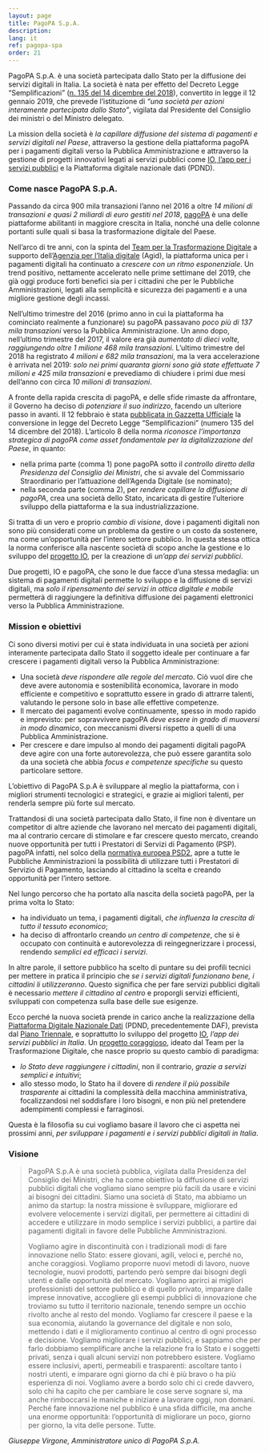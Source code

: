 ```yaml
---
layout: page
title: PagoPA S.p.A.
description: 
lang: it
ref: pagopa-spa
order: 21
---
```


PagoPA S.p.A. è una società partecipata dallo Stato per la diffusione dei servizi digitali in Italia. La società è nata per effetto del Decreto Legge “Semplificazioni” ([n. 135 del 14 dicembre del 2018](https://www.gazzettaufficiale.it/eli/id/2018/12/14/18G00163/sg)), convertito in legge il 12 gennaio 2019, che prevede l’istituzione di _“una società per azioni interamente partecipata dallo Stato”_, vigilata dal Presidente del Consiglio dei ministri o del Ministro delegato. 

La mission della società è *la capillare diffusione del sistema di pagamenti e servizi digitali nel Paese*, attraverso la gestione della piattaforma pagoPA per i pagamenti digitali verso la Pubblica Amministrazione e attraverso la gestione di progetti innovativi legati ai servizi pubblici come [IO, l’app per i servizi pubblici](https://io.italia.it/) e la Piattaforma digitale nazionale dati (PDND).

### Come nasce PagoPA S.p.A.

Passando da circa 900 mila transazioni l’anno nel 2016 a oltre *14 milioni di transazioni e quasi 2 miliardi di euro gestiti nel 2018*, [pagoPA](https://teamdigitale.governo.it/it/projects/pagamenti-digitali.htm) è una delle piattaforme abilitanti in maggiore crescita in Italia, nonché una delle colonne portanti sulle quali si basa la trasformazione digitale del Paese.

Nell’arco di tre anni, con la spinta del [Team per la Trasformazione Digitale](https://teamdigitale.governo.it/) a supporto dell’[Agenzia per l’Italia digitale](https://www.agid.gov.it/) (Agid), la piattaforma unica per i pagamenti digitali ha continuato a *crescere con un ritmo esponenziale*. Un trend positivo, nettamente accelerato nelle prime settimane del 2019, che già oggi produce forti benefici sia per i cittadini che per le Pubbliche Amministrazioni, legati alla semplicità e sicurezza dei pagamenti e a una migliore gestione degli incassi.

Nell’ultimo trimestre del 2016 (primo anno in cui la piattaforma ha cominciato realmente a funzionare) su pagoPA passavano *poco più di 137 mila transazioni* verso la Pubblica Amministrazione. Un anno dopo, nell’ultimo trimestre del 2017, il valore era già *aumentato di dieci volte, raggiungendo oltre 1 milione 468 mila transazioni*. L’ultimo trimestre del 2018 ha registrato *4 milioni e 682 mila transazioni*, ma la vera accelerazione è arrivata nel 2019: *solo nei primi quaranta giorni sono già state effettuate 7 milioni e 425 mila transazioni* e prevediamo di chiudere i primi due mesi dell’anno con circa *10 milioni di transazioni*.

A fronte della rapida crescita di pagoPA, e delle sfide rimaste da affrontare, il Governo ha deciso di *potenziare il suo indirizzo*, facendo un ulteriore passo in avanti. Il 12 febbraio è stata [pubblicata in Gazzetta Ufficiale](http://www.gazzettaufficiale.it/atto/serie_generale/caricaDettaglioAtto/originario?atto.dataPubblicazioneGazzetta=2019-02-12&atto.codiceRedazionale=19A00934&elenco30giorni=true) la conversione in legge del Decreto Legge “Semplificazioni” (numero 135 del 14 dicembre del 2018). L’articolo 8 della norma *riconosce l’importanza strategica di pagoPA come asset fondamentale per la digitalizzazione del Paese*, in quanto:

* nella prima parte (comma 1) pone pagoPA sotto il *controllo diretto della Presidenza del Consiglio dei Ministri*, che si avvale del Commissario Straordinario per l’attuazione dell’Agenda Digitale (se nominato);
* nella seconda parte (comma 2), per *rendere capillare la diffusione di pagoPA*, crea una società dello Stato, incaricata di gestire l’ulteriore sviluppo della piattaforma e la sua industrializzazione.

Si tratta di un vero e proprio *cambio di visione*, dove i pagamenti digitali non sono più considerati come un problema da gestire o un costo da sostenere, ma come un’opportunità per l’intero settore pubblico. In questa stessa ottica la norma conferisce alla nascente società di scopo anche la gestione e lo sviluppo del [progetto IO](https://io.italia.it/), per la creazione di *un’app dei servizi pubblici*.

Due progetti, IO e pagoPA, che sono le due facce d’una stessa medaglia: un sistema di pagamenti digitali permette lo sviluppo e la diffusione di servizi digitali, ma *solo il ripensamento dei servizi in ottica digitale e mobile* permetterà di raggiungere la definitiva diffusione dei pagamenti elettronici verso la Pubblica Amministrazione.

### Mission e obiettivi

Ci sono diversi motivi per cui è stata individuata in una società per azioni interamente partecipata dallo Stato il soggetto ideale per continuare a far crescere i pagamenti digitali verso la Pubblica Amministrazione:

* Una società *deve rispondere alle regole del mercato*. Ciò vuol dire che deve avere autonomia e sostenibilità economica, lavorare in modo efficiente e competitivo e soprattutto essere in grado di attrarre talenti, valutando le persone solo in base alle effettive competenze.
* Il mercato dei pagamenti evolve continuamente, spesso in modo rapido e imprevisto: per sopravvivere pagoPA *deve essere in grado di muoversi in modo dinamico*, con meccanismi diversi rispetto a quelli di una Pubblica Amministrazione.
* Per crescere e dare impulso al mondo dei pagamenti digitali pagoPA deve agire con una forte autorevolezza, che può essere garantita solo da una società che abbia *focus e competenze specifiche* su questo particolare settore.

L’obiettivo di PagoPA S.p.A è sviluppare al meglio la piattaforma, con i migliori strumenti tecnologici e strategici, e grazie ai migliori talenti, per renderla sempre più forte sul mercato.

Trattandosi di una società partecipata dallo Stato, il fine non è diventare un competitor di altre aziende che lavorano nel mercato dei pagamenti digitali, ma al contrario cercare di stimolare e far crescere questo mercato, creando nuove opportunità per tutti i Prestatori di Servizi di Pagamento (PSP). pagoPA infatti, nel solco della [normativa europea PSD2](https://ec.europa.eu/info/law/payment-services-psd-2-directive-eu-2015-2366/law-details_en), apre a tutte le Pubbliche Amministrazioni la possibilità di utilizzare tutti i Prestatori di Servizio di Pagamento, lasciando al cittadino la scelta e creando opportunità per l’intero settore.

Nel lungo percorso che ha portato alla nascita della società pagoPA, per la prima volta lo Stato:

* ha individuato un tema, i pagamenti digitali, *che influenza la crescita di tutto il tessuto economico*;
* ha deciso di affrontarlo creando *un centro di competenze*, che si è occupato con continuità e autorevolezza di reingegnerizzare i processi, rendendo *semplici ed efficaci i servizi*.

In altre parole, il settore pubblico ha scelto di puntare su dei profili tecnici per mettere in pratica il principio che *se i servizi digitali funzionano bene, i cittadini li utilizzeranno*. Questo significa che per fare servizi pubblici digitali è necessario *mettere il cittadino al centro* e proporgli servizi efficienti, sviluppati con competenza sulla base delle sue esigenze.

Ecco perché la nuova società prende in carico anche la realizzazione della [Piattaforma Digitale Nazionale Dati](https://pdnd.italia.it) (PDND, precedentemente DAF), prevista dal [Piano Triennale](https://docs.italia.it/italia/piano-triennale-ict/pianotriennale-ict-doc/it/2019-2021/05_dati-della-pubblica-amministrazione.html?highlight=pdnd), e soprattutto lo sviluppo del progetto [IO](https://io.italia.it/), *l’app dei servizi pubblici in Italia*. Un [progetto coraggioso](https://medium.com/team-per-la-trasformazione-digitale/progetto-io-app-servizi-pubblici/home), ideato dal Team per la Trasformazione Digitale, che nasce proprio su questo cambio di paradigma:

* *lo Stato deve raggiungere i cittadini*, non il contrario, *grazie a servizi semplici e intuitivi*;
* allo stesso modo, lo Stato ha il dovere di *rendere il più possibile trasparente* ai cittadini la complessità della macchina amministrativa, focalizzandosi nel soddisfare i loro bisogni, e non più nel pretendere adempimenti complessi e farraginosi.

Questa è la filosofia su cui vogliamo basare il lavoro che ci aspetta nei prossimi anni, *per sviluppare i pagamenti e i servizi pubblici digitali in Italia*.

### Visione

> PagoPA S.p.A è una società pubblica, vigilata dalla Presidenza del Consiglio dei Ministri, che ha come obiettivo la diffusione di servizi pubblici digitali che vogliamo siano sempre più facili da usare e vicini ai bisogni dei cittadini.
> Siamo una società di Stato, ma abbiamo un animo da startup: la nostra missione è sviluppare, migliorare ed evolvere velocemente i servizi digitali, per permettere ai cittadini di accedere e utilizzare in modo semplice i servizi pubblici, a partire dai pagamenti digitali in favore delle Pubbliche Amministrazioni. 
> 
> Vogliamo agire in discontinuità con i tradizionali modi di fare innovazione nello Stato: essere giovani, agili, veloci e, perché no, anche coraggiosi. 
> Vogliamo proporre nuovi metodi di lavoro, nuove tecnologie, nuovi prodotti, partendo però sempre dai bisogni degli utenti e dalle opportunità del mercato.
> Vogliamo aprirci ai migliori professionisti del settore pubblico e di quello privato, imparare dalle imprese innovative, accogliere gli esempi pubblici di innovazione che troviamo su tutto il territorio nazionale, tenendo sempre un occhio rivolto anche al resto del mondo.
> Vogliamo far crescere il paese e la sua economia, aiutando la governance del digitale e non solo, mettendo i dati e il miglioramento continuo al centro di ogni processo e decisione.
> Vogliamo migliorare i servizi pubblici, e sappiamo che per farlo dobbiamo semplificare anche la relazione fra lo Stato e i soggetti privati, senza i quali alcuni servizi non potrebbero esistere.
> Vogliamo essere inclusivi, aperti, permeabili e trasparenti: ascoltare tanto i nostri utenti, e imparare ogni giorno da chi è più bravo o ha più esperienza di noi. 
> Vogliamo avere a bordo solo chi ci crede davvero, solo chi ha capito che per cambiare le cose serve sognare sì, ma anche rimboccarsi le maniche e iniziare a lavorare oggi, non domani. 
> Perché fare innovazione nel pubblico è una sfida difficile, ma anche una enorme opportunità: l’opportunità di migliorare un poco, giorno per giorno, la vita delle persone. Tutte.

_Giuseppe Virgone, Amministratore unico di PagoPA S.p.A._
